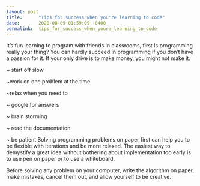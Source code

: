 ```yaml
---
layout: post
title:      "Tips for success when you're learning to code"
date:       2020-08-09 01:59:09 -0400
permalink:  tips_for_success_when_youre_learning_to_code
---
```



It’s fun learning to program with friends in classrooms, first Is programming really your thing? You can hardly succeed in programming if you don’t have a passion for it. If your only drive is to make money, you might not make it.

~ start off slow 

~work on one problem at the time

~relax when you need to

~ google for answers 

~ brain storming 

~ read the documentation

~ be patient 
Solving programming problems on paper first can help you to be flexible with iterations and be more relaxed. The easiest way to demystify a great idea without bothering about implementation too early is to use pen on paper or to use a whiteboard.

Before solving any problem on your computer, write the algorithm on paper, make mistakes, cancel them out, and allow yourself to be creative.
